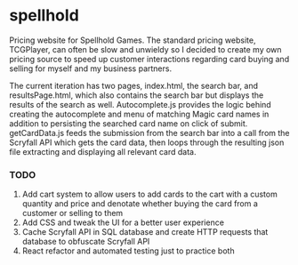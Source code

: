 # spellhold
Pricing website for Spellhold Games.  The standard pricing website, TCGPlayer, can often be slow and unwieldy so I decided to create my own pricing source to speed up customer interactions regarding card buying and selling for myself and my business partners.

The current iteration has two pages, index.html, the search bar, and resultsPage.html, which also contains the search bar but displays the results of the search as well.  Autocomplete.js provides the logic behind creating the autocomplete and menu of matching Magic card names in addition to persisting the searched card name on click of submit.  getCardData.js feeds the submission from the search bar into a call from the Scryfall API which gets the card data, then loops through the resulting json file extracting and displaying all relevant card data.

### TODO
1. Add cart system to allow users to add cards to the cart with a custom quantity and price and denotate whether buying the card from a customer or selling to them
2. Add CSS and tweak the UI for a better user experience
3. Cache Scryfall API in SQL database and create HTTP requests that database to obfuscate Scryfall API
4. React refactor and automated testing just to practice both
